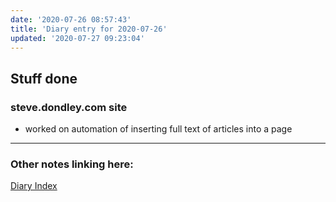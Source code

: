 ```yaml
---
date: '2020-07-26 08:57:43'
title: 'Diary entry for 2020-07-26'
updated: '2020-07-27 09:23:04'
---
```

## Stuff done

### steve.dondley.com site
* worked on automation of inserting full text of articles into a page


---
### Other notes linking here:

[Diary Index](/diary)
